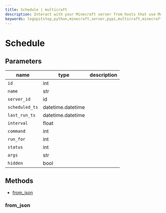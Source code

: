 ```yaml
---
title: Schedule | multicraft
description: Interact with your Minecraft server from hosts that use Multicraft using Python
keywords: legopitstop,python,minecraft,server,pypi,multicraft,minecraftserver,pythonpackage
---
```


# Schedule

## Parameters

| name           | type              | description |
| -------------- | ----------------- | ----------- |
| `id`           | int               |             |
| `name`         | str               |             |
| `server_id`    | id                |             |
| `scheduled_ts` | datetime.datetime |             |
| `last_run_ts`  | datetime.datetime |             |
| `interval`     | float             |             |
| `command`      | int               |             |
| `run_for`      | int               |             |
| `status`       | int               |             |
| `args`         | str               |             |
| `hidden`       | bool              |             |

## Methods

- [from_json](#from_json)

### from_json
